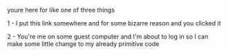 youre here for like one of three things

1 - I put this link somewhere and for some bizarre reason and you clicked it

2 - You're me on some guest computer and I'm about to log in so I can make some little change to my already primitive code

